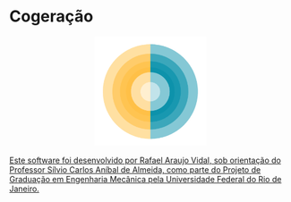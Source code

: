 # Cogeração

<p align="center">
	<a href="https://github.com/rafael-vidal/cogeracao/archive/master.zip">
	<img src="inc/icon/logo_png.png" width="200">
</p>

Este software foi desenvolvido por Rafael Araujo Vidal, sob orientação do Professor Sílvio Carlos Aníbal de Almeida, como parte do Projeto de Graduação em Engenharia Mecânica pela Universidade Federal do Rio de Janeiro.

